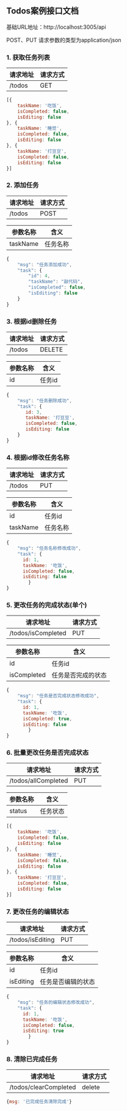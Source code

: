 ## Todos案例接口文档

基础URL地址：http://localhost:3005/api

POST、PUT 请求参数的类型为application/json

### 1. 获取任务列表

| 请求地址 | 请求方式 |
| -------- | -------- |
| /todos   | GET      |

```javascript
[{
    taskName: '吃饭',
    isCompleted: false,
    isEditing: false
}, {
    taskName: '睡觉',
    isCompleted: false,
    isEditing: false
}, {
    taskName: '打豆豆',
    isCompleted: false,
    isEditing: false
}]
```



### 2. 添加任务

| 请求地址 | 请求方式 |
| -------- | -------- |
| /todos   | POST     |

| 参数名称 | 含义     |
| -------- | -------- |
| taskName | 任务名称 |

```javascript
{
    "msg": "任务添加成功",
    "task": {
      	"id": 4,
        "taskName": "敲代码",
        "isCompleted": false,
        "isEditing": false
    }
}
```



### 3. 根据id删除任务

| 请求地址 | 请求方式 |
| -------- | -------- |
| /todos   | DELETE   |

| 参数名称 | 含义   |
| -------- | ------ |
| id       | 任务id |

```javascript
{
    "msg": "任务删除成功",
    "task": {
       id: 3,
       taskName: '打豆豆',
       isCompleted: false,
       isEditing: false
    }
}
```



### 4. 根据id修改任务名称

| 请求地址 | 请求方式 |
| -------- | -------- |
| /todos   | PUT      |

| 参数名称 | 含义     |
| -------- | -------- |
| id       | 任务id   |
| taskName | 任务名称 |

```javascript
{
    "msg": "任务名称修改成功",
    "task": {
      id: 1,
      taskName: '吃饭',
      isCompleted: false,
      isEditing: false
		}
}
```



### 5. 更改任务的完成状态(单个)

| 请求地址           | 请求方式 |
| ------------------ | -------- |
| /todos/isCompleted | PUT      |

| 参数名称    | 含义               |
| ----------- | ------------------ |
| id          | 任务id             |
| isCompleted | 任务是否完成的状态 |

```javascript
{
    "msg": "任务是否完成状态修改成功",
    "task": {
      id: 1,
      taskName: '吃饭',
      isCompleted: true,
      isEditing: false
		}
}
```



### 6. 批量更改任务是否完成状态

| 请求地址            | 请求方式 |
| ------------------- | -------- |
| /todos/allCompleted | PUT      |

| 参数名称 | 含义     |
| -------- | -------- |
| status   | 任务状态 |

```javascript
[{
    taskName: '吃饭',
    isCompleted: false,
    isEditing: false
}, {
    taskName: '睡觉',
    isCompleted: false,
    isEditing: false
}, {
    taskName: '打豆豆',
    isCompleted: false,
    isEditing: false
}]
```



### 7. 更改任务的编辑状态

| 请求地址         | 请求方式 |
| ---------------- | -------- |
| /todos/isEditing | PUT      |

| 参数名称  | 含义               |
| --------- | ------------------ |
| id        | 任务id             |
| isEditing | 任务是否编辑的状态 |

```javascript
{
    "msg": "任务的编辑状态修改成功",
    "task": {
      id: 1,
      taskName: '吃饭',
      isCompleted: false,
      isEditing: true
		}
}
```



### 8. 清除已完成任务

| 请求地址              | 请求方式 |
| --------------------- | -------- |
| /todos/clearCompleted | delete   |

```javascript
{msg: '已完成任务清除完成'}
```

